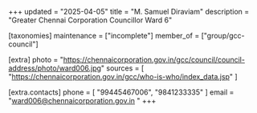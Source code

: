 +++
updated = "2025-04-05"
title = "M. Samuel Diraviam"
description = "Greater Chennai Corporation Councillor Ward 6"

[taxonomies]
maintenance = ["incomplete"]
member_of = ["group/gcc-council"]

[extra]
photo = "https://chennaicorporation.gov.in/gcc/council/council-address/photo/ward006.jpg"
sources = [
    "https://chennaicorporation.gov.in/gcc/who-is-who/index_data.jsp"
]

[extra.contacts]
phone = [
    "99445467006",
    "9841233335"
]
email = "ward006@chennaicorporation.gov.in "
+++
